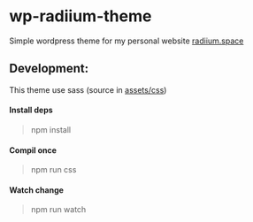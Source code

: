 # wp-radiium-theme


Simple wordpress theme for my personal website [radiium.space](http://radiium.space)


## Development:
This theme use sass (source in [assets/css](./assets/css))



#### Install deps
> npm install

#### Compil once
> npm run css

#### Watch change
> npm run watch
